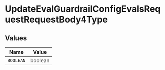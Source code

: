 # UpdateEvalGuardrailConfigEvalsRequestRequestBody4Type


## Values

| Name      | Value     |
| --------- | --------- |
| `BOOLEAN` | boolean   |